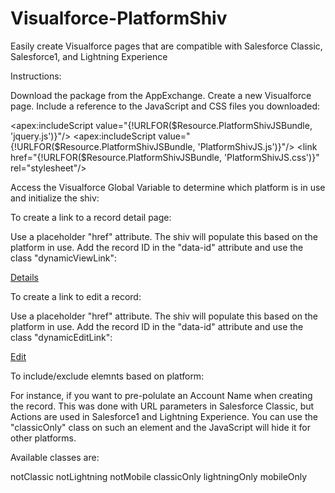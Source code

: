 # Visualforce-PlatformShiv
Easily create Visualforce pages that are compatible with Salesforce Classic, Salesforce1, and Lightning Experience

Instructions:

Download the package from the AppExchange.
Create a new Visualforce page.
Include a reference to the JavaScript and CSS files you downloaded:
                                                        
&lt;apex:includeScript value="{!URLFOR($Resource.PlatformShivJSBundle, 'jquery.js')}"/>
&lt;apex:includeScript value="{!URLFOR($Resource.PlatformShivJSBundle, 'PlatformShivJS.js')}"/>
&lt;link href="{!URLFOR($Resource.PlatformShivJSBundle, 'PlatformShivJS.css')}" rel="stylesheet"/>
                                                        
                                                    
Access the Visualforce Global Variable to determine which platform is in use and initialize the shiv:
                                                        
<script>
    var $j = jQuery.noConflict();
    var theme = '{!$User.UIThemeDisplayed}'; 
    $j(document).ready(function () {
        PlatformShivJS.init(theme);
    });
</script>
                                                        
                                                    
To create a link to a record detail page:

Use a placeholder "href" attribute. The shiv will populate this based on the platform in use. Add the record ID in the "data-id" attribute and use the class "dynamicViewLink":

                                                    
<a href="#" data-id="{!a.Id}" target="_blank" class="dynamicViewLink">Details</a>
                                                    
                                                
To create a link to edit a record:

Use a placeholder "href" attribute. The shiv will populate this based on the platform in use. Add the record ID in the "data-id" attribute and use the class "dynamicEditLink":

                                                    
<a href="#" data-id="{!a.Id}" target="_blank" class="dynamicEditLink">Edit</a>
                                                    
                                                
To include/exclude elemnts based on platform:

For instance, if you want to pre-polulate an Account Name when creating the record. This was done with URL parameters in Salesforce Classic, but Actions are used in Salesforce1 and Lightning Experience. You can use the "classicOnly" class on such an element and the JavaScript will hide it for other platforms.

Available classes are:

notClassic
notLightning
notMobile
classicOnly
lightningOnly
mobileOnly
